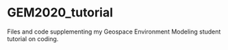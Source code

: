 # GEM2020_tutorial
Files and code supplementing my Geospace Environment Modeling student tutorial on coding.
